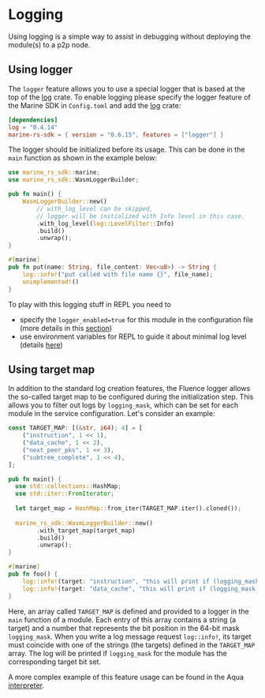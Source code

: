 # Logging

Using logging is a simple way to assist in debugging without deploying the module(s) to a p2p node.

## Using logger

The `logger` feature allows you to use a special logger that is based at the top of the [log](https://crates.io/crates/log) crate. To enable logging please specify the logger feature of the Marine SDK in `Config.toml` and add the [log](https://crates.io/crates/log) crate:

```toml
[dependencies]
log = "0.4.14"
marine-rs-sdk = { version = "0.6.15", features = ["logger"] }
```

The logger should be initialized before its usage. This can be done in the `main` function as shown in the example below:

```rust
use marine_rs_sdk::marine;
use marine_rs_sdk::WasmLoggerBuilder;

pub fn main() {
    WasmLoggerBuilder::new()
        // with_log_level can be skipped,
        // logger will be initialized with Info level in this case.
        .with_log_level(log::LevelFilter::Info)
        .build()
        .unwrap();
}

#[marine]
pub fn put(name: String, file_content: Vec<u8>) -> String {
    log::info!("put called with file name {}", file_name);
    unimplemented!()
}
```

To play with this logging stuff in REPL you need to

* specify the `logger_enabled=true` for this module in the configuration file (more details in this [section](../../marine-runtime/configuration-file.md#logger_enabled))
* use environment variables for REPL to guide it about minimal log level (details [here](../../marine-tooling-reference/marine-repl.md#enabling-logger))

## Using target map

In addition to the standard log creation features, the Fluence logger allows the so-called target map to be configured during the initialization step. This allows you to filter out logs by `logging_mask`, which can be set for each module in the service configuration. Let's consider an example:

```rust
const TARGET_MAP: [(&str, i64); 4] = [
    ("instruction", 1 << 1),
    ("data_cache", 1 << 2),
    ("next_peer_pks", 1 << 3),
    ("subtree_complete", 1 << 4),
];

pub fn main() {
  use std::collections::HashMap;
  use std::iter::FromIterator;
  
  let target_map = HashMap::from_iter(TARGET_MAP.iter().cloned());
    
  marine_rs_sdk::WasmLoggerBuilder::new()
        .with_target_map(target_map)
        .build()
        .unwrap();
}

#[marine]
pub fn foo() {
    log::info!(target: "instruction", "this will print if (logging_mask & 1) != 0");
    log::info!(target: "data_cache", "this will print if (logging_mask & 2) != 0");
}
```

Here, an array called `TARGET_MAP` is defined and provided to a logger in the `main` function of a module. Each entry of this array contains a string (a target) and a number that represents the bit position in the 64-bit mask `logging_mask`. When you write a log message request `log::info!`, its target must coincide with one of the strings (the targets) defined in the `TARGET_MAP` array. The log will be printed if `logging_mask` for the module has the corresponding target bit set.

A more complex example of this feature usage can be found in the Aqua [interpreter](https://github.com/fluencelabs/aquamarine/blob/e5244db6a12034022a6750f5352583d0b3885401/interpreter-lib/src/log_targets.rs).
